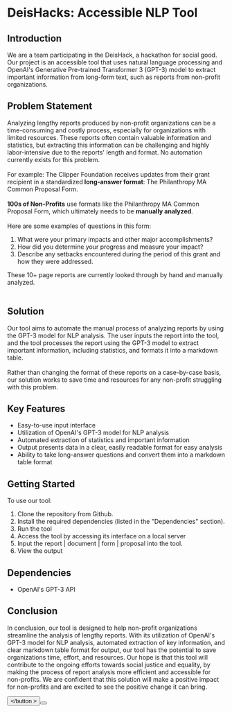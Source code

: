<div class="relative flex w-[calc(100%-50px)] flex-col gap-1 md:gap-3 lg:w-[calc(100%-115px)]">
<div class="flex flex-grow flex-col gap-3">
<div class="min-h-[20px] flex flex-col items-start gap-4 whitespace-pre-wrap">
<div class="markdown prose w-full break-words dark:prose-invert light">
<h1>DeisHacks: Accessible NLP Tool</h1>
<h2>Introduction</h2>
<p>We are a team participating in the DeisHack, a hackathon for social good. Our project is an accessible tool that uses natural language processing and OpenAI's Generative Pre-trained Transformer 3 (GPT-3) model to extract important information from long-form text, such as reports from non-profit organizations.</p>
<h2>Problem Statement</h2>
<p>Analyzing lengthy reports produced by non-profit organizations can be a time-consuming and costly process, especially for organizations with limited resources. These reports often contain valuable information and statistics, but extracting this information can be challenging and highly labor-intensive&nbsp;due to the reports' length and format. No automation currently exists for this problem.<br /><br />For example: The Clipper Foundation receives updates from their grant recipient in a standardized<strong> long-answer format</strong>: The Philanthropy MA Common Proposal Form.&nbsp;<br /><br /><strong>100s of Non-Profits</strong> use formats like the Philanthropy MA Common Proposal Form, which ultimately needs to be <strong>manually analyzed</strong>.&nbsp;<br /><br />Here are some examples of questions in this form:&nbsp;</p>
<ol>
<li>What were your primary impacts and other major accomplishments?</li>
<li>How did you determine your progress and measure your impact?</li>
<li>Describe any setbacks encountered during the period of this grant and how they were addressed.</li>
</ol>
These 10+ page reports are currently looked through by hand and manually analyzed.<br /><br />
<h2>Solution</h2>
<p>Our tool aims to automate the manual process of analyzing reports by using the GPT-3 model for NLP analysis. The user inputs the report into the tool, and the tool processes the report using the GPT-3 model to extract important information, including statistics, and formats it into a markdown table.<br /><br />Rather than changing the format of these reports on a case-by-case basis, our solution works to save time and resources for any non-profit struggling with this problem.</p>
<h2>Key Features</h2>
<ul>
<li>Easy-to-use input interface</li>
<li>Utilization of OpenAI's GPT-3 model for NLP analysis</li>
<li>Automated extraction of statistics and important information</li>
<li>Output presents data in a clear, easily readable format for easy analysis</li>
<li>Ability to take long-answer questions and convert them into a markdown table format</li>
</ul>
<h2>Getting Started</h2>
<p>To use our tool:</p>
<ol>
<li>Clone the repository from Github.</li>
<li>Install the required dependencies (listed in the "Dependencies" section).</li>
<li>Run the tool</li>
<li>Access the tool by accessing its interface on a local server</li>
<li>Input the report | document | form | proposal into the tool.</li>
<li>View the output&nbsp;</li>
</ol>
<h2>Dependencies</h2>
<ul>
<li>OpenAI's GPT-3 API</li>
</ul>
<h2>Conclusion</h2>
<p>In conclusion, our tool is designed to help non-profit organizations streamline the analysis of lengthy reports. With its utilization of OpenAI's GPT-3 model for NLP analysis, automated extraction of key information, and clear markdown table format for output, our tool has the potential to save organizations time, effort, and resources. Our hope is that this tool will contribute to the ongoing efforts towards social justice and equality, by making the process of report analysis more efficient and accessible for non-profits. We are confident that this solution will make a positive impact for non-profits and are excited to see the positive change it can bring.</p>
</div>
</div>
</div>
<div class="flex justify-between">
<div class="text-gray-400 flex self-end lg:self-center justify-center mt-2 gap-3 md:gap-4 lg:gap-1 lg:absolute lg:top-0 lg:translate-x-full lg:right-0 lg:mt-0 lg:pl-2 visible"><button class="p-1 rounded-md hover:bg-gray-100 hover:text-gray-700 dark:text-gray-400 dark:hover:bg-gray-700 dark:hover:text-gray-200 disabled:dark:hover:text-gray-400"> &lt;/button &gt;</button><button class="p-1 rounded-md hover:bg-gray-100 hover:text-gray-700 dark:text-gray-400 dark:hover:bg-gray-700 dark:hover:text-gray-200 disabled:dark:hover:text-gray-400"> </button></div>
</div>
</div>
